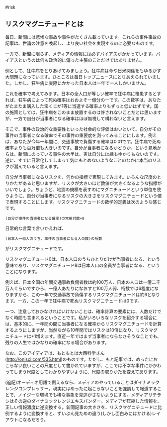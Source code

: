 #risk


## リスクマグニチュードとは

毎日、新聞には悲惨な事故や事件がたくさん載っています。これらの事件事故の記事は、世論の注意を喚起し、より良い社会を実現するのに必要なものです。



一方で、新聞に限らず、メディアの情報には必ずバイアスがかかっています。バイアスというのは何も政治的に偏った主張のことだけではありません。



例として、狂牛病をとりあげてみましょう。狂牛病は今や日米関係をもゆるがす大問題になっています。ひところは毎日トップニュースにとりあえられていました。しかし、狂牛病に実際にかかった日本人は一年で一人しかいません。



これを確率で考えてみます。日本の全人口が等しい確率で狂牛病に罹患するとすれば、狂牛病によって死ぬ確率はおおよそ一億分の一です。この数字は、あなたがたまたま購入した宝くじが1等に当選する確率よりもずっと低いはずです。国の施策としては、狂牛病をこのまま放置するのは許されないことだとは思いますが、一方で自分が当事者になる確率はほぼ無視して構わないと言えます。



そこで、事件の政治的な重要性といった社会的な評価はおいといて、自分がその事件の当事者になる確率でその事件の重要度を測ってみることにします。例えば、あなたが今年一年間に、交通事故で負傷する確率は0.01です。狂牛病で死ぬ確率よりも百万倍も大きいのです。自分が当事者になるかどうか、という見地からは、新聞にのっている事件の大半は、実は自分には縁もゆかりもないのです。逆に、すでに日常化してしまって気にもとめないようなことのなかに本当のリスクが潜んでいると言えます。



自分が当事者になるリスクを、何かの指標で表現してみます。いろんな尺度のとりかたがあると思いますが、リスクが大きいほど数値が大きくなるような指標がいいでしょう。ちょうど、地震の規模を表すのにマグニチュードという単位を使うように、自分が当事者になるリスクの大きさをリスクマグニチュードという値で表現することにします。リスクマグニチュードの数学的定義は次のような感じです。

```
(自分が事件の当事者になる確率)の常用対数+8
```
日常的な言葉で言いかえれば、

```
(日本人一億人のうち、事件の当事者になる人の数)の桁数
```
がリスクマグニチュードです。



リスクマグニチュード0は、日本人口のうちひとりだけが当事者になる、という意味であり、リスクマグニチュード8は日本人口の全員が当事者になる、ということになります。

例えば、日本全国の年間交通事故負傷者数は約100万人、日本の人口は一億二千万人ぐらいですから、一億人あたりになおすと100万人弱、桁数では6程度になりますから、この一年で交通事故で負傷するリスクマグニチュードは約6となります。一方、この一年で狂牛病で死ぬリスクマグニチュードは0です。



一つ、注意しておかなければいけないことは、確率計算の要素には、人数だけでなく時間も含まれるということです。私がいろいろなリスクを紹介する場合には、基本的に、一年間の間に当事者になる確率からリスクマグニチュードを計算するようにしますが、当然ながら10年間ではリスクは10倍になり、リスクマグニチュードは+1増えます。直近一年ではまず当事者にならなさそうなことでも、残りの人生ではかなりの確率になる場合があります。



なお、このアイディアは、もともとは大西科学さん(http://onisci.com/535.html)のものです。ただし、もと記事では、めったにおこらない良いことの尺度として書かれていますが、ここでは不幸な事件にかかわってしまう尺度としてわかりやすいように、尺度の取りかたを変えてあります。



(追記)オーディオ用語で例えるなら、メディアのやっていることはダイナミックレンジコンプレッサー。現実にはめったに起こらないことを強調して報道することで、ノイジーな環境でも稀な事象を見逃がさないようにする。メディアリテラシはその逆のダイナミックレンジエキスパンダー。メディアが圧縮した情報を、正しい情報濃度に逆変換する。新聞記事の大きさを、リスクマグニチュードに比例するように変換すると、ずいぶん見ための違う(しかし面白みにはかける)レイアウトになるだろう。



